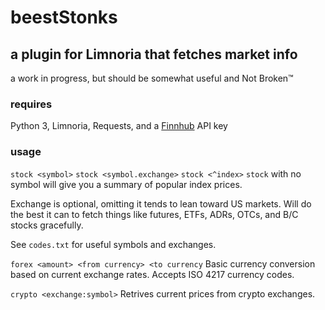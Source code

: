 # beestStonks

## a plugin for Limnoria that fetches market info

a work in progress, but should be somewhat useful and Not Broken™

### requires

Python 3, Limnoria, Requests, and a [Finnhub](https://finnhub.io) API key

### usage

```stock <symbol>```
```stock <symbol.exchange>```
```stock <^index>```
`stock` with no symbol will give you a summary of popular index prices.

Exchange is optional, omitting it tends to lean toward US markets. Will do the
best it can to fetch things like futures, ETFs, ADRs, OTCs, and B/C stocks
gracefully.

See `codes.txt` for useful symbols and exchanges.

```forex <amount> <from currency> <to currency```
Basic currency conversion based on current exchange rates. Accepts ISO 4217
currency codes.

```crypto <exchange:symbol>```
Retrives current prices from crypto exchanges.
